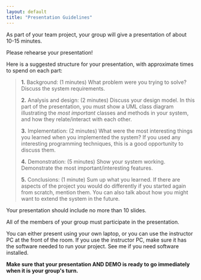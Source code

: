```yaml
---
layout: default
title: "Presentation Guidelines"
---
```


As part of your team project, your group will give a presentation of about 10-15 minutes.

Please rehearse your presentation!

Here is a suggested structure for your presentation, with approximate times to spend on each part:

> **1.** Background: (1 minutes) What problem were you trying to solve? Discuss the system requirements.
>
> **2.** Analysis and design: (2 minutes) Discuss your design model. In this part of the presentation, you must show a UML class diagram illustrating the *most important* classes and methods in your system, and how they relate/interact with each other.
>
> **3.** Implementation: (2 minutes) What were the most interesting things you learned when you implemented the system? If you used any interesting programming techniques, this is a good opportunity to discuss them.
>
> **4.** Demonstration: (5 minutes) Show your system working. Demonstrate the most important/interesting features.
>
> **5.** Conclusions: (1 minute) Sum up what you learned. If there are aspects of the project you would do differently if you started again from scratch, mention them. You can also talk about how you might want to extend the system in the future.

Your presentation should include no more than 10 slides.

All of the members of your group must participate in the presentation.

You can either present using your own laptop, or you can use the instructor PC at the front of the room. If you use the instructor PC, make sure it has the software needed to run your project. See me if you need software installed.

**Make sure that your presentation AND DEMO is ready to go immediately when it is your group's turn.**

